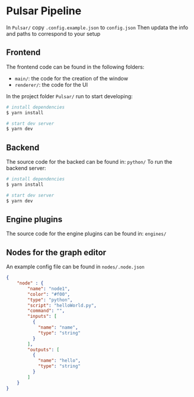 # Pulsar Pipeline

In `Pulsar/` copy `.config.example.json` to `config.json`
Then updata the info and paths to correspond to your setup

## Frontend
The frontend code can be found in the following folders:
- `main/`: the code for the creation of the window
- `renderer/`: the code for the UI

In the project folder `Pulsar/` run to start developing:
```bash
# install dependencies
$ yarn install

# start dev server
$ yarn dev
```

## Backend
The source code for the backed can be found in: `python/`
To run the backend server:
```bash
# install dependencies
$ yarn install

# start dev server
$ yarn dev
```

## Engine plugins
The source code for the engine plugins can be found in: `engines/`

## Nodes for the graph editor
An example config file can be found in `nodes/.node.json`
```json
{
    "node" : {
        "name": "node1",
        "color": "#f00",
        "type": "python",
        "script": "helloWorld.py",
        "command": "",
        "inputs": [
          {
            "name": "name",
            "type": "string"
          }
        ],
        "outputs": [
          {
            "name": "hello",
            "type": "string"
          }
        ]
    }
}
```
